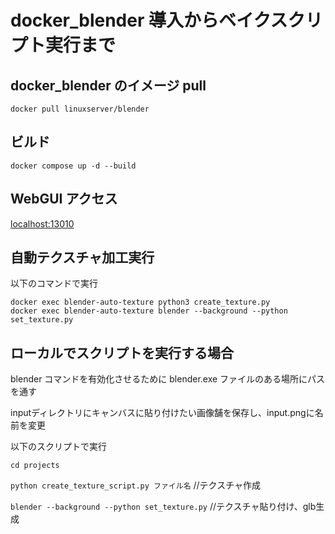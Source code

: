# docker_blender 導入からベイクスクリプト実行まで

## docker_blender のイメージ pull

```
docker pull linuxserver/blender
```

## ビルド

```
docker compose up -d --build
```

## WebGUI アクセス

[localhost:13010](localhost:13010)

## 自動テクスチャ加工実行

以下のコマンドで実行

```
docker exec blender-auto-texture python3 create_texture.py
docker exec blender-auto-texture blender --background --python set_texture.py
```

## ローカルでスクリプトを実行する場合

blender コマンドを有効化させるために blender.exe ファイルのある場所にパスを通す

inputディレクトリにキャンバスに貼り付けたい画像舗を保存し、input.pngに名前を変更

以下のスクリプトで実行

`cd projects`

`python create_texture_script.py ファイル名` //テクスチャ作成

`blender --background --python set_texture.py` //テクスチャ貼り付け、glb生成
